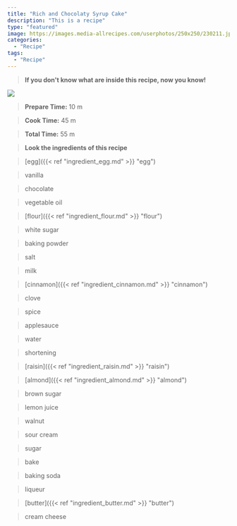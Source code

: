 ```yaml
---
title: "Rich and Chocolaty Syrup Cake"
description: "This is a recipe"
type: "featured"
image: https://images.media-allrecipes.com/userphotos/250x250/230211.jpg
categories: 
  - "Recipe"
tags: 
  - "Recipe"
---
```



>**If you don't know what are inside this recipe, now you know!**

![](../images/Recipes-Banner.jpg)
> **Prepare Time:** 10 m


> **Cook Time:** 45 m


> **Total Time:** 55 m

> **Look the ingredients of this recipe**

> [egg]({{< ref "ingredient_egg.md" >}} "egg")

> vanilla

> chocolate

> vegetable oil

> [flour]({{< ref "ingredient_flour.md" >}} "flour")

> white sugar

> baking powder

> salt

> milk

> [cinnamon]({{< ref "ingredient_cinnamon.md" >}} "cinnamon")

> clove

> spice

> applesauce

> water

> shortening

> [raisin]({{< ref "ingredient_raisin.md" >}} "raisin")

> [almond]({{< ref "ingredient_almond.md" >}} "almond")

> brown sugar

> lemon juice

> walnut

> sour cream

> sugar

> bake

> baking soda

> liqueur

> [butter]({{< ref "ingredient_butter.md" >}} "butter")

> cream cheese

